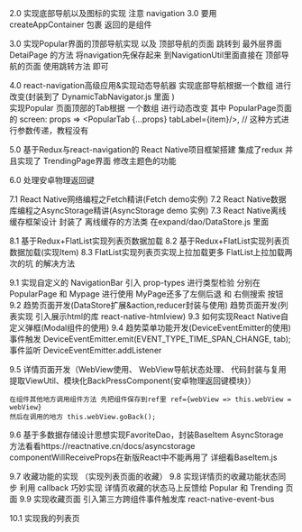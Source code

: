 2.0  实现底部导航以及图标的实现  注意 navigation 3.0 要用 createAppContainer 包裹 返回的是组件

3.0  实现Popular界面的顶部导航实现  以及 顶部导航的页面 跳转到  最外层界面 DetaiPage 的方法 将navigation先保存起来
到NavigationUtil里面直接在 顶部导航的页面 使用跳转方法 即可

4.0  react-navigation高级应用&实现动态导航器 实现底部导航根据一个数组 进行改变(封装到了 DynamicTabNavigator.js 里面 )   
     实现Popular 页面顶部的Tab根据 一个数组 进行动态改变 其中  PopularPage页面   
     的 screen: props => <PopularTab {...props} tabLabel={item}/>,   // 这种方式进行参数传递，教程没有 

5.0  基于Redux与react-navigation的 React Native项目框架搭建  集成了redux  并且实现了 TrendingPage界面 修改主题色的功能 

6.0  处理安卓物理返回键

7.1 React Native网络编程之Fetch精讲(Fetch demo实例)
7.2 React Native数据库编程之AsyncStorage精讲(AsyncStorage demo 实例)
7.3 React Native离线缓存框架设计  封装了 离线缓存的方法类  在expand/dao/DataStore.js 里面

8.1 基于Redux+FlatList实现列表页数据加载
8.2 基于Redux+FlatList实现列表页数据加载(实现Item)
8.3 FlatList实现列表页实现上拉加载更多 FlatList上拉加载两次的坑 的解决方法

9.1 实现自定义的 NavigationBar 引入 prop-types 进行类型检验   分别在PopularPage 和 Mypage 进行使用 MyPage还多了左侧后退 和 右侧搜索 按钮
9.2 趋势页面开发(DataStore扩展&action,reducer封装与使用) 趋势页面开发(列表实现  引入展示html的库 react-native-htmlview)
9.3 如何实现React Native自定义弹框(Modal组件的使用)
9.4 趋势菜单功能开发(DeviceEventEmitter的使用)
    事件触发  DeviceEventEmitter.emit(EVENT_TYPE_TIME_SPAN_CHANGE, tab);
    事件监听 DeviceEventEmitter.addListener

9.5 详情页面开发（WebView使用、 WebView导航状态处理、 代码封装与复用提取ViewUtil、模块化BackPressComponent{安卓物理返回键模块}） 

    在组件其他地方调用组件方法 先把组件保存到ref里 ref={webView => this.webView = webView} 
    然后在调用的地方 this.webView.goBack();

9.6 基于多数据存储设计思想实现FavoriteDao，封装BaseItem
    AsyncStorage 方法看看https://reactnative.cn/docs/asyncstorage 
    componentWillReceiveProps在新版React中不能再用了 详细看BaseItem.js

9.7  收藏功能的实现 （实现列表页面的收藏）
9.8  实现详情页的收藏功能状态同步 利用 callback 巧妙实现 详情页收藏的状态马上反馈给 Popular 和 Trending 页面
9.9  实现收藏页面     引入第三方跨组件事件触发库  react-native-event-bus

10.1 实现我的列表页